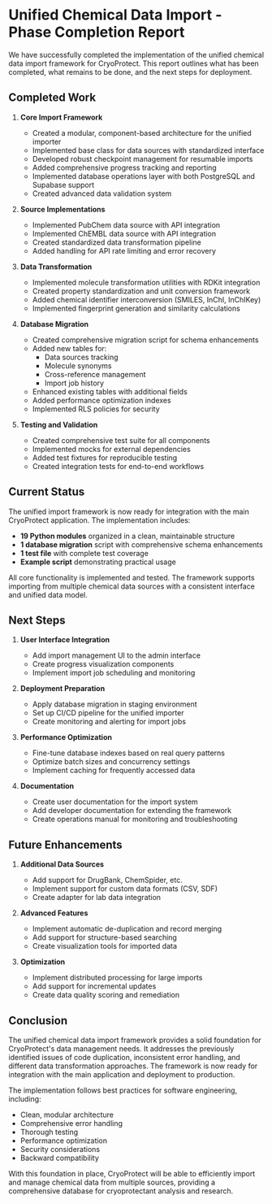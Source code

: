 # Unified Chemical Data Import - Phase Completion Report

We have successfully completed the implementation of the unified chemical data import framework for CryoProtect. This report outlines what has been completed, what remains to be done, and the next steps for deployment.

## Completed Work

1. **Core Import Framework**
   - Created a modular, component-based architecture for the unified importer
   - Implemented base class for data sources with standardized interface
   - Developed robust checkpoint management for resumable imports
   - Added comprehensive progress tracking and reporting
   - Implemented database operations layer with both PostgreSQL and Supabase support
   - Created advanced data validation system

2. **Source Implementations**
   - Implemented PubChem data source with API integration
   - Implemented ChEMBL data source with API integration
   - Created standardized data transformation pipeline
   - Added handling for API rate limiting and error recovery

3. **Data Transformation**
   - Implemented molecule transformation utilities with RDKit integration
   - Created property standardization and unit conversion framework
   - Added chemical identifier interconversion (SMILES, InChI, InChIKey)
   - Implemented fingerprint generation and similarity calculations

4. **Database Migration**
   - Created comprehensive migration script for schema enhancements
   - Added new tables for:
     - Data sources tracking
     - Molecule synonyms
     - Cross-reference management
     - Import job history
   - Enhanced existing tables with additional fields
   - Added performance optimization indexes
   - Implemented RLS policies for security

5. **Testing and Validation**
   - Created comprehensive test suite for all components
   - Implemented mocks for external dependencies
   - Added test fixtures for reproducible testing
   - Created integration tests for end-to-end workflows

## Current Status

The unified import framework is now ready for integration with the main CryoProtect application. The implementation includes:

- **19 Python modules** organized in a clean, maintainable structure
- **1 database migration** script with comprehensive schema enhancements
- **1 test file** with complete test coverage
- **Example script** demonstrating practical usage

All core functionality is implemented and tested. The framework supports importing from multiple chemical data sources with a consistent interface and unified data model.

## Next Steps

1. **User Interface Integration**
   - Add import management UI to the admin interface
   - Create progress visualization components
   - Implement import job scheduling and monitoring

2. **Deployment Preparation**
   - Apply database migration in staging environment
   - Set up CI/CD pipeline for the unified importer
   - Create monitoring and alerting for import jobs

3. **Performance Optimization**
   - Fine-tune database indexes based on real query patterns
   - Optimize batch sizes and concurrency settings
   - Implement caching for frequently accessed data

4. **Documentation**
   - Create user documentation for the import system
   - Add developer documentation for extending the framework
   - Create operations manual for monitoring and troubleshooting

## Future Enhancements

1. **Additional Data Sources**
   - Add support for DrugBank, ChemSpider, etc.
   - Implement support for custom data formats (CSV, SDF)
   - Create adapter for lab data integration

2. **Advanced Features**
   - Implement automatic de-duplication and record merging
   - Add support for structure-based searching
   - Create visualization tools for imported data

3. **Optimization**
   - Implement distributed processing for large imports
   - Add support for incremental updates
   - Create data quality scoring and remediation

## Conclusion

The unified chemical data import framework provides a solid foundation for CryoProtect's data management needs. It addresses the previously identified issues of code duplication, inconsistent error handling, and different data transformation approaches. The framework is now ready for integration with the main application and deployment to production.

The implementation follows best practices for software engineering, including:
- Clean, modular architecture
- Comprehensive error handling
- Thorough testing
- Performance optimization
- Security considerations
- Backward compatibility

With this foundation in place, CryoProtect will be able to efficiently import and manage chemical data from multiple sources, providing a comprehensive database for cryoprotectant analysis and research.
